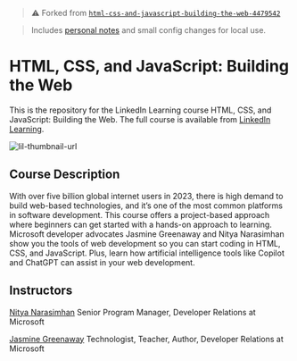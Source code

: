 > ⚠️ Forked from [`html-css-and-javascript-building-the-web-4479542`](https://github.com/LinkedInLearning/html-css-and-javascript-building-the-web-4479542)

> Includes [personal notes](personal-notes.md) and small config changes for local use.

# HTML, CSS, and JavaScript: Building the Web

This is the repository for the LinkedIn Learning course HTML, CSS, and JavaScript: Building the Web. The full course is available from [LinkedIn Learning][lil-course-url].

![lil-thumbnail-url]

## Course Description

With over five billion global internet users in 2023, there is high demand to build web-based technologies, and it’s one of the most common platforms in software development. This course offers a project-based approach where beginners can get started with a hands-on approach to learning. Microsoft developer advocates Jasmine Greenaway and Nitya Narasimhan show you the tools of web development so you can start coding in HTML, CSS, and JavaScript. Plus, learn how artificial intelligence tools like Copilot and ChatGPT can assist in your web development.

## Instructors

[Nitya Narasimhan](https://www.linkedin.com/learning/instructors/nitya-narasimhan?u=104)
Senior Program Manager, Developer Relations at Microsoft

[Jasmine Greenaway](https://www.linkedin.com/learning/instructors/jasmine-greenaway?u=104)
Technologist, Teacher, Author, Developer Relations at Microsoft



[0]: # (Replace these placeholder URLs with actual course URLs)

[lil-course-url]: https://www.linkedin.com/learning/html-css-and-javascript-building-the-web
[lil-thumbnail-url]: https://media.licdn.com/dms/image/v2/D4E0DAQGOekVdxzy4-g/learning-public-crop_675_1200/learning-public-crop_675_1200/0/1726083011071?e=2147483647&v=beta&t=Snrq_ON58iaRiLWDmpbP7o-3QsmirVWGbMQU--NmG9Q

